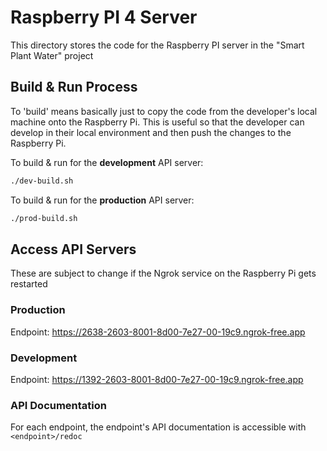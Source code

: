 # Raspberry PI 4 Server
This directory stores the code for the Raspberry PI server in the "Smart Plant Water" project

## Build & Run Process
To 'build' means basically just to copy the code from the developer's local machine onto the Raspberry Pi. This is useful so that the developer can develop in their local environment and then push the changes to the Raspberry Pi.

To build & run for the **development** API server:
```sh
./dev-build.sh
```

To build & run for the **production** API server:
```sh
./prod-build.sh
```

## Access API Servers
These are subject to change if the Ngrok service on the Raspberry Pi gets restarted
### Production
Endpoint: https://2638-2603-8001-8d00-7e27-00-19c9.ngrok-free.app
### Development
Endpoint: https://1392-2603-8001-8d00-7e27-00-19c9.ngrok-free.app
### API Documentation
For each endpoint, the endpoint's API documentation is accessible with `<endpoint>/redoc`